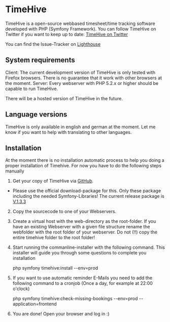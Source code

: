 TimeHive
===========
TimeHive is a open-source webbased timesheet/time tracking software developed with PHP (Symfony Framework).
You can follow TimeHive on Twitter if you want to keep up to date: [TimeHive on Twitter](http://www.twitter.com/timehive)

You can find the Issue-Tracker on [Lighthouse](http://timehive.lighthouseapp.com/projects/71615-timehive)

System requirements
-------------------
Client: The current development version of TimeHive is only tested with Firefox browsers. There is no guarantee that it work with other browsers at the moment.
Server: Every webserver with PHP 5.2.x or higher should be capable to run TimeHive.

There will be a hosted version of TimeHive in the future.

Language versions
-------------------
TimeHive is only available in english and german at the moment. Let me know if you want to help with translating to other languages.

Installation
------------
At the moment there is no installation automatic process to help you doing a proper installation of Timehive. For now you have to do the following steps manually

1. Get your copy of TimeHive via [GitHub](https://github.com/thaberkern/timehive). 
  
  * Please use the official download-package for this. Only these package including the needed Symfony-Libraries! The current release package is [V.1.3.3](https://github.com/downloads/thaberkern/timehive/timehive-1.3.3.zip)

2. Copy the sourcecode to one of your Webservers.
3. Create a virtual host with the web-directory as the root-folder. If you have an existing Webserver with a given file structure rename the webfolder with the root folder of your webserver. Do not (!!) copy the entire timehive folder to the root folder!
4. Start running the commanline-installer with the following command. This installer will guide you through some questions to complete you installation

    php symfony timehive:install --env=prod

5. If you want to use automatic reminder E-Mails you need to add the following command to a cronjob (Once a day, for example at 22:00 o'clock)

    php symfony timehive:check-missing-bookings --env=prod --application=frontend

6. You are done! Open your browser and log in :)



